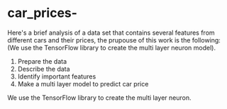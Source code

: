 # car_prices-
Here's a brief analysis of a data set that contains several features from different cars and their prices, the prupouse of this work is the following:
(We use the TensorFlow library to create the multi layer neuron model).
1. Prepare the data
2. Describe the data
3. Identify important features
4. Make a multi layer model to predict car price
 
We use the TensorFlow library to create the multi layer neuron.
